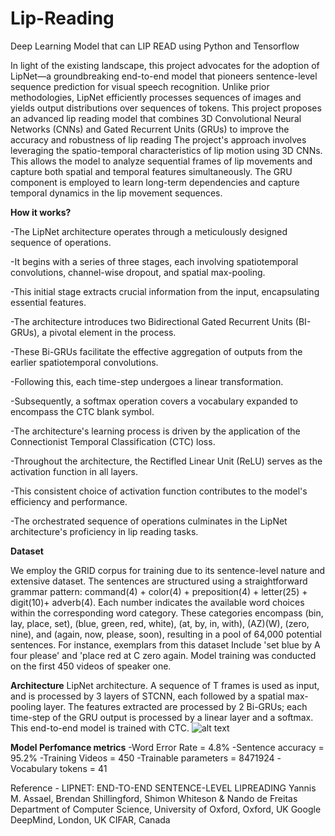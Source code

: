 # Lip-Reading
Deep Learning Model that can LIP READ using Python and Tensorflow

In light of the existing landscape, this project advocates for the adoption of LipNet—a groundbreaking end-to-end model that pioneers sentence-level sequence prediction for visual speech recognition. Unlike prior methodologies, LipNet efficiently processes sequences of images and yields output distributions over sequences of tokens. This project proposes an advanced lip reading model that combines 3D Convolutional Neural Networks (CNNs) and Gated Recurrent Units (GRUs) to improve the accuracy and robustness of lip reading The project's approach involves leveraging the spatio-temporal characteristics of lip motion using 3D CNNs. This allows the model to analyze sequential frames of lip movements and capture both spatial and temporal features simultaneously. The GRU component is employed to learn long-term dependencies and capture temporal dynamics in the lip movement sequences.

<b>How it works?</b>

-The LipNet architecture operates through a meticulously designed sequence of operations.

-It begins with a series of three stages, each involving spatiotemporal convolutions, channel-wise dropout, and spatial max-pooling.

-This initial stage extracts crucial information from the input, encapsulating essential features.

-The architecture introduces two Bidirectional Gated Recurrent Units (BI-GRUs), a pivotal element in the process.

-These Bi-GRUs facilitate the effective aggregation of outputs from the earlier spatiotemporal convolutions.

-Following this, each time-step undergoes a linear transformation.

-Subsequently, a softmax operation covers a vocabulary expanded to encompass the CTC blank symbol.

-The architecture's learning process is driven by the application of the Connectionist Temporal Classification (CTC) loss.

-Throughout the architecture, the Rectifled Linear Unit (ReLU) serves as the activation function in all layers.

-This consistent choice of activation function contributes to the model's efficiency and performance.

-The orchestrated sequence of operations culminates in the LipNet architecture's proficiency in lip reading tasks.

<b>Dataset</b>

We employ the GRID corpus for training due to its sentence-level nature and extensive dataset. The sentences are structured using a straightforward grammar pattern: command(4) + color(4) + preposition(4) + letter(25) + digit(10)+ adverb(4). Each number indicates the available word choices within the corresponding word category. These categories encompass (bin, lay, place, set), (blue, green, red, white), (at, by, in, with), (AZ)(W), (zero, nine), and (again, now, please, soon), resulting in a pool of 64,000 potential sentences. For instance, exemplars from this dataset Include 'set blue by A four please' and 'place red at C zero again. Model training was conducted on the first 450 videos of speaker one.

<b>Architecture</b>
LipNet architecture. A sequence of T frames is used as input, and is processed by 3 layers of STCNN, each followed by a spatial max-pooling layer. The features extracted are processed by 2 Bi-GRUs; each time-step of the GRU output is processed by a linear layer and a softmax. This end-to-end model is trained with CTC.
![alt text](https://images.deepai.org/converted-papers/1611.01599/x1.png)

<b>Model Perfomance metrics</b>
-Word Error Rate = 4.8%
-Sentence accuracy = 95.2%
-Training Videos = 450
-Trainable parameters = 8471924
-Vocabulary tokens = 41








Reference - LIPNET: END-TO-END SENTENCE-LEVEL LIPREADING
Yannis M. Assael, Brendan Shillingford, Shimon Whiteson & Nando de Freitas
Department of Computer Science, University of Oxford, Oxford, UK
Google DeepMind, London, UK CIFAR, Canada
